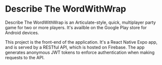 # Describe The WordWithWrap

Describe The WordWithWrap is an Articulate-style, quick, multiplayer party game for two or more players. It's availble on the Google Play store for Android devices.

This project is the front-end of the application. It's a React Native Expo app, and is served by a RESTful API, which is hosted on Firebase. The app generates anonymous JWT tokens to enforce authentication when making requests to the API.
